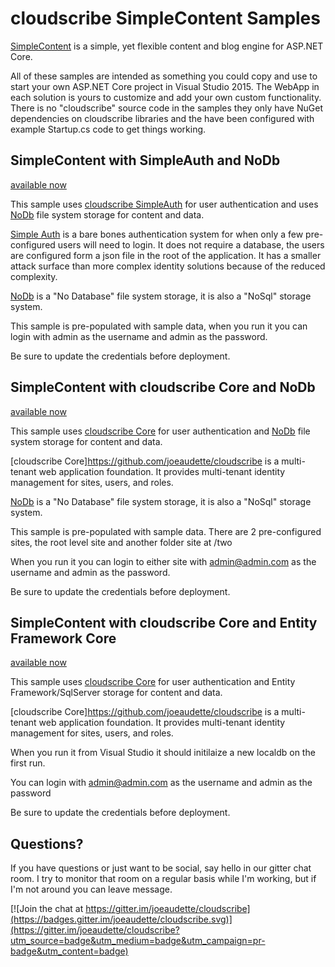 # cloudscribe SimpleContent Samples 

[SimpleContent](https://github.com/joeaudette/cloudscribe.SimpleContent) is a simple, yet flexible content and blog engine for ASP.NET Core.

All of these samples are intended as something you could copy and use to start your own ASP.NET Core project in Visual Studio 2015. The WebApp in each solution is yours to customize and add your own custom functionality. There is no "cloudscribe" source code in the samples they only have NuGet dependencies on cloudscribe libraries and the have been configured with example Startup.cs code to get things working.

## SimpleContent with SimpleAuth and NoDb

[available now](https://github.com/joeaudette/cloudscribe.SimpleContent/tree/master/samples/simpleauthnodb)

This sample uses [cloudscribe SimpleAuth](https://github.com/joeaudette/cloudscribe.Web.SimpleAuth) for user authentication and uses [NoDb](https://github.com/joeaudette/NoDb) file system storage for content and data. 

[Simple Auth](https://github.com/joeaudette/cloudscribe.Web.SimpleAuth) is a bare bones authentication system for when only a few pre-configured users will need to login. It does not require a database, the users are configured form a json file in the root of the application. It has a smaller attack surface than more complex identity solutions because of the reduced complexity.

[NoDb](https://github.com/joeaudette/NoDb) is a "No Database" file system storage, it is also a "NoSql" storage system.

This sample is pre-populated with sample data, when you run it you can login with admin as the username and admin as the password.

Be sure to update the credentials before deployment.


## SimpleContent with cloudscribe Core and NoDb

[available now](https://github.com/joeaudette/cloudscribe.SimpleContent/tree/master/samples/cloudscribecorenodb)

This sample uses [cloudscribe Core](https://github.com/joeaudette/cloudscribe) for user authentication and [NoDb](https://github.com/joeaudette/NoDb) file system storage for content and data. 

[cloudscribe Core]https://github.com/joeaudette/cloudscribe is a multi-tenant web application foundation. It provides multi-tenant identity management for sites, users, and roles.

[NoDb](https://github.com/joeaudette/NoDb) is a "No Database" file system storage, it is also a "NoSql" storage system.

This sample is pre-populated with sample data. There are 2 pre-configured sites, the root level site and another folder site at /two

When you run it you can login to either site with admin@admin.com as the username and admin as the password.

Be sure to update the credentials before deployment.


## SimpleContent with cloudscribe Core and Entity Framework Core

[available now](https://github.com/joeaudette/cloudscribe.SimpleContent/tree/master/samples/cloudscribecore-ef)

This sample uses [cloudscribe Core](https://github.com/joeaudette/cloudscribe) for user authentication and Entity Framework/SqlServer storage for content and data.

[cloudscribe Core]https://github.com/joeaudette/cloudscribe is a multi-tenant web application foundation. It provides multi-tenant identity management for sites, users, and roles.

When you run it from Visual Studio it should initilaize a new localdb on the first run. 

You can login with admin@admin.com as the username and admin as the password

Be sure to update the credentials before deployment.


## Questions?

If you have questions or just want to be social, say hello in our gitter chat room. I try to monitor that room on a regular basis while I'm working, but if I'm not around you can leave  message.

[![Join the chat at https://gitter.im/joeaudette/cloudscribe](https://badges.gitter.im/joeaudette/cloudscribe.svg)](https://gitter.im/joeaudette/cloudscribe?utm_source=badge&utm_medium=badge&utm_campaign=pr-badge&utm_content=badge)

